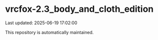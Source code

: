 # vrcfox-2.3_body_and_cloth_edition

Last updated: 2025-06-19 17:02:00

This repository is automatically maintained.
